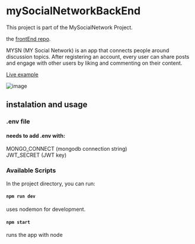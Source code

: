 # mySocialNetworkBackEnd
This project is part of the MySocialNetwork Project.

 the [frontEnd repo](https://github.com/eliyahu119/mySocialNetworkFrontEnd).

MYSN (MY Social Network) is an app that connects people around discussion topics. After registering an account, every user can share posts and engage with other users by liking and commenting on their content.

[Live example](https://elmysocialnetwork.herokuapp.com/) 





![image](https://user-images.githubusercontent.com/54371245/159177062-4a423bff-e8d3-409f-9c86-90a8cffaa9f2.png)

## instalation and usage
### .env file

#### needs to add .env with: 

MONGO_CONNECT (mongodb connection string)\
JWT_SECRET (JWT key)

### Available Scripts
In the project directory, you can run:

#### `npm run dev`
uses nodemon for development.


#### `npm start`
runs the app with node

